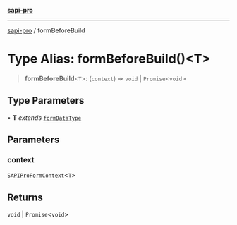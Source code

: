 [**sapi-pro**](../README.md)

***

[sapi-pro](../globals.md) / formBeforeBuild

# Type Alias: formBeforeBuild()\<T\>

> **formBeforeBuild**\<`T`\>: (`context`) => `void` \| `Promise`\<`void`\>

## Type Parameters

• **T** *extends* [`formDataType`](formDataType.md)

## Parameters

### context

[`SAPIProFormContext`](../classes/SAPIProFormContext.md)\<`T`\>

## Returns

`void` \| `Promise`\<`void`\>
